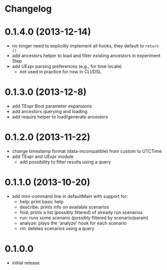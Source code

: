 Changelog
=========

# 0.1.4.0 (2013-12-14)
* no longer need to explicitly implement all hooks, they default to `return ()`
* add ancestors helper to load and filter existing ancestors in experiment Step
* add UExpr parsing preferences (e.g., for time locale)
    - not used in practice for now in CLI/DSL

# 0.1.3.0 (2013-12-8)
* add TExpr Bool parameter expansions
* add ancestors querying and loading
* add require helper to load/generate ancestors

# 0.1.2.0 (2013-11-22)
* change timestamp format (data-incompatible) from custom to UTCTime
* add TExpr and UExpr module
    - add possibility to filter results using a query

# 0.1.1.0 (2013-10-20)
* add mini-command line in defaultMain with support for:
    - help: print basic help
    - describe: prints info on available scenarios
    - find: prints a list (possibly filtered) of already run scenarios
    - run: runs some scenario (possibly filtered by scenario/param)
    - analyze: plays the 'analyze' hook for each scenario
    - rm: deletes scenarios using a query

# 0.1.0.0
* initial release

